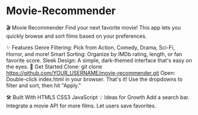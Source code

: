 # Movie-Recommender
🎬 Movie Recommender
Find your next favorite movie! This app lets you quickly browse and sort films based on your preferences.

✨ Features
Genre Filtering: Pick from Action, Comedy, Drama, Sci-Fi, Horror, and more!
Smart Sorting: Organize by IMDb rating, length, or fan favorite score.
Sleek Design: A simple, dark-themed interface that's easy on the eyes.
🚀 Get Started
Clone: git clone https://github.com/YOUR_USERNAME/movie-recommender.git
Open: Double-click index.html in your browser.
That's it! Use the dropdowns to filter and sort, then hit "Apply."

🛠️ Built With
HTML5
CSS3
JavaScript
💡 Ideas for Growth
Add a search bar.
Integrate a movie API for more films.
Let users save favorites.
